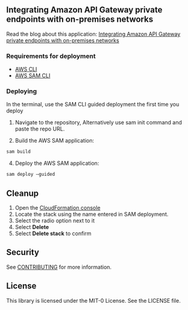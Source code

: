 ## Integrating Amazon API Gateway private endpoints with on-premises networks

Read the blog about this application:
[Integrating Amazon API Gateway private endpoints with on-premises networks](https://aws.amazon.com/blogs/compute/)


### Requirements for deployment

* <a href="https://aws.amazon.com/cli/" target="_blank">AWS CLI</a>
* <a href="https://docs.aws.amazon.com/serverless-application-model/latest/developerguide/serverless-sam-cli-install.html" target="_blank">AWS SAM CLI</a>

### Deploying

In the terminal, use the SAM CLI guided deployment the first time you deploy

1.	Navigate to the repository,	Alternatively use sam init command and paste the repo URL.
 
3.	Build the AWS SAM application:
```bash
sam build
```
4.	Deploy the AWS SAM application:
```bash
sam deploy –guided
```

## Cleanup
1. Open the <a href="https://console.aws.amazon.com/cloudformation/home" target="_blank">CloudFormation console</a>
1. Locate the stack using the name entered in SAM deployment.
1. Select the radio option next to it
1. Select **Delete**
1. Select **Delete stack** to confirm

## Security

See [CONTRIBUTING](CONTRIBUTING.md#security-issue-notifications) for more information.

## License

This library is licensed under the MIT-0 License. See the LICENSE file.

